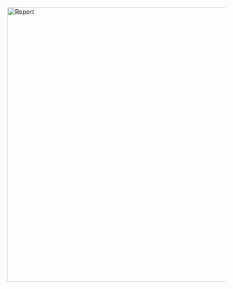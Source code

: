 <img width="1853" height="633" alt="Report" src="https://github.com/user-attachments/assets/b1eb5c2c-d565-4aaa-aba5-38f10e1f44f3" />
